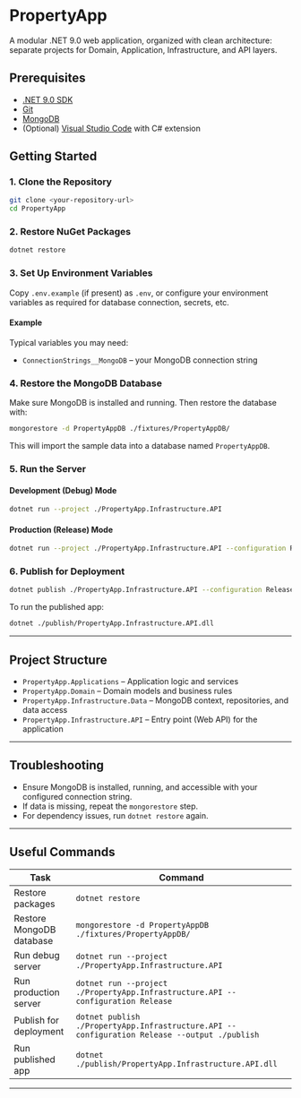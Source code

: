 # PropertyApp

A modular .NET 9.0 web application, organized with clean architecture: separate projects for Domain, Application, Infrastructure, and API layers.

## Prerequisites

- [.NET 9.0 SDK](https://dotnet.microsoft.com/en-us/download/dotnet/9.0)
- [Git](https://git-scm.com/)
- [MongoDB](https://www.mongodb.com/docs/manual/installation/)
- (Optional) [Visual Studio Code](https://code.visualstudio.com/) with C# extension

## Getting Started

### 1. Clone the Repository

```bash
git clone <your-repository-url>
cd PropertyApp
```

### 2. Restore NuGet Packages

```bash
dotnet restore
```

### 3. Set Up Environment Variables

Copy `.env.example` (if present) as `.env`, or configure your environment variables as required for database connection, secrets, etc.

#### Example
Typical variables you may need:
- `ConnectionStrings__MongoDB` – your MongoDB connection string

### 4. Restore the MongoDB Database

Make sure MongoDB is installed and running. Then restore the database with:

```bash
mongorestore -d PropertyAppDB ./fixtures/PropertyAppDB/
```

This will import the sample data into a database named `PropertyAppDB`.

### 5. Run the Server

#### Development (Debug) Mode

```bash
dotnet run --project ./PropertyApp.Infrastructure.API
```

#### Production (Release) Mode

```bash
dotnet run --project ./PropertyApp.Infrastructure.API --configuration Release
```

### 6. Publish for Deployment

```bash
dotnet publish ./PropertyApp.Infrastructure.API --configuration Release --output ./publish
```
To run the published app:

```bash
dotnet ./publish/PropertyApp.Infrastructure.API.dll
```

---

## Project Structure

- `PropertyApp.Applications` – Application logic and services
- `PropertyApp.Domain` – Domain models and business rules
- `PropertyApp.Infrastructure.Data` – MongoDB context, repositories, and data access
- `PropertyApp.Infrastructure.API` – Entry point (Web API) for the application

---

## Troubleshooting

- Ensure MongoDB is installed, running, and accessible with your configured connection string.
- If data is missing, repeat the `mongorestore` step.
- For dependency issues, run `dotnet restore` again.

---

## Useful Commands

| Task                         | Command                                                                                 |
|------------------------------|-----------------------------------------------------------------------------------------|
| Restore packages             | `dotnet restore`                                                                        |
| Restore MongoDB database     | `mongorestore -d PropertyAppDB ./fixtures/PropertyAppDB/`                               |
| Run debug server             | `dotnet run --project ./PropertyApp.Infrastructure.API`                                 |
| Run production server        | `dotnet run --project ./PropertyApp.Infrastructure.API --configuration Release`         |
| Publish for deployment       | `dotnet publish ./PropertyApp.Infrastructure.API --configuration Release --output ./publish` |
| Run published app            | `dotnet ./publish/PropertyApp.Infrastructure.API.dll`                                   |

---